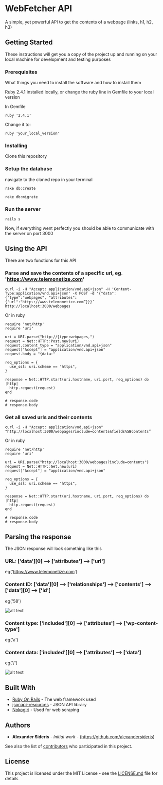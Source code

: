 # WebFetcher API

A simple, yet powerful API to get the contents of a webpage (links, h1, h2, h3)

## Getting Started

These instructions will get you a copy of the project up and running on your local machine for development and testing purposes

### Prerequisites

What things you need to install the software and how to install them

Ruby 2.4.1 installed locally, or change the ruby line in Gemfile to your local version

In Gemfile
```
ruby '2.4.1'
```

Change it to:

```
ruby 'your_local_version'
```

### Installing


Clone this repository


### Setup the database

navigate to the cloned repo in your terminal

```
rake db:create
```

```
rake db:migrate
```

### Run the server

```
rails s
```

Now, if everything went perfectly you should be able to communicate with the server on port 3000


## Using the API

There are two functions for this API

### Parse and save the contents of a specific url, eg. 'https://www.telemonetize.com'

```
curl -i -H "Accept: application/vnd.api+json" -H 'Content-Type:application/vnd.api+json' -X POST -d '{"data": {"type":"webpages", "attributes":{"url":"https://www.telemonetize.com”}}}’ http://localhost:3000/webpages
```

Or in ruby

```
require 'net/http'
require 'uri'

uri = URI.parse("http://{type:webpages,")
request = Net::HTTP::Post.new(uri)
request.content_type = "application/vnd.api+json"
request["Accept"] = "application/vnd.api+json"
request.body = "{data:"

req_options = {
  use_ssl: uri.scheme == "https",
}

response = Net::HTTP.start(uri.hostname, uri.port, req_options) do |http|
  http.request(request)
end

# response.code
# response.body
```

### Get all saved urls and their contents

```
curl -i -H "Accept: application/vnd.api+json" "http://localhost:3000/webpages?include=contents&fields%5Bcontents”
```

Or in ruby

```
require 'net/http'
require 'uri'

uri = URI.parse("http://localhost:3000/webpages?include=contents")
request = Net::HTTP::Get.new(uri)
request["Accept"] = "application/vnd.api+json"

req_options = {
  use_ssl: uri.scheme == "https",
}

response = Net::HTTP.start(uri.hostname, uri.port, req_options) do |http|
  http.request(request)
end

# response.code
# response.body
```

## Parsing the response

The JSON response will look something like this


### URL: ['data'][0] --> ['attributes'] --> ['url']

eg('https://www.telemonetize.com')

### Content ID: ['data'][0] --> ['relationships'] --> ['contents'] --> ['data'][0] --> ['id']

eg('58')

![alt text](https://i.imgur.com/oceizHr.jpg)

### Content type: ['included'][0] --> ['attributes'] --> ['wp-content-type']

eg('a')

### Content data: ['included'][0] --> ['attributes'] --> ['data']

eg('/')

![alt text](https://i.imgur.com/V70ZBhg.jpg)


## Built With

* [Ruby On Rails](https://github.com/rails/rails) - The web framework used
* [jsonapi-resources](https://github.com/cerebris/jsonapi-resources) - JSON API library
* [Nokogiri](https://github.com/sparklemotion/nokogiri) - Used for web scraping

## Authors

* **Alexander Sideris** - *Initial work* - (https://github.com/alexandersideris)

See also the list of [contributors](https://github.com/alexsideris/railsapi/contributors) who participated in this project.

## License

This project is licensed under the MIT License - see the [LICENSE.md](LICENSE.md) file for details
